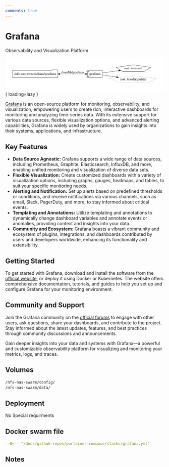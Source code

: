 ```yaml
---
comments: true
---
```


# Grafana

Observability and Visualization Platform

![grafana diagram](../assets/diagrams/grafana.png){ loading=lazy }

[Grafana](https://grafana.com/) is an open-source platform for monitoring, observability, and visualization, empowering users to create rich, interactive dashboards for monitoring and analyzing time-series data. With its extensive support for various data sources, flexible visualization options, and advanced alerting capabilities, Grafana is widely used by organizations to gain insights into their systems, applications, and infrastructure.

## Key Features

- **Data Source Agnostic:** Grafana supports a wide range of data sources, including Prometheus, Graphite, Elasticsearch, InfluxDB, and more, enabling unified monitoring and visualization of diverse data sets.
- **Flexible Visualization:** Create customized dashboards with a variety of visualization options, including graphs, gauges, heatmaps, and tables, to suit your specific monitoring needs.
- **Alerting and Notification:** Set up alerts based on predefined thresholds or conditions, and receive notifications via various channels, such as email, Slack, PagerDuty, and more, to stay informed about critical events.
- **Templating and Annotations:** Utilize templating and annotations to dynamically change dashboard variables and annotate events or anomalies, providing context and insights into your data.
- **Community and Ecosystem:** Grafana boasts a vibrant community and ecosystem of plugins, integrations, and dashboards contributed by users and developers worldwide, enhancing its functionality and extensibility.

## Getting Started

To get started with Grafana, download and install the software from the [official website](https://grafana.com/get), or deploy it using Docker or Kubernetes. The website offers comprehensive documentation, tutorials, and guides to help you set up and configure Grafana for your monitoring environment.

## Community and Support

Join the Grafana community on the [official forums](https://community.grafana.com/) to engage with other users, ask questions, share your dashboards, and contribute to the project. Stay informed about the latest updates, features, and best practices through community discussions and announcements.

Gain deeper insights into your data and systems with Grafana—a powerful and customizable observability platform for visualizing and monitoring your metrics, logs, and traces.


## Volumes

```bash
/nfs-nas-swarm/config/
/nfs-nas-swarm/data/
```

## Deployment
No Special requirments

## Docker swarm file
``` yaml linenums="1" 
--8<-- "/docs/github-repos/portainer-compose/stacks/grafana.yml"
```

## Notes

